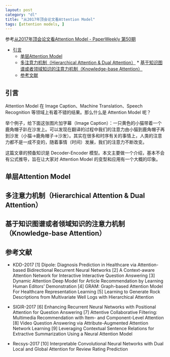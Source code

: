 ```yaml
---
layout: post
category: "dl"
title: "从2017年顶会论文看Attention Model"
tags: [attention models, ]
---
```


参考[从2017年顶会论文看Attention Model - PaperWeekly 第50期](https://mp.weixin.qq.com/s/R59A_qviCMjklIlmTE-qww)


* [引言](#引言)
  * [单层Attention Model](#单层attention-model)
  * [多注意力机制（Hierarchical Attention &amp; Dual Attention）](#多注意力机制hierarchical-attention--dual-attention)
        * [基于知识图谱或者领域知识的注意力机制（Knowledge-base Attention）](#基于知识图谱或者领域知识的注意力机制knowledge-base-attention)
  * [参考文献](#参考文献)

## 引言

Attention Model 在 Image Caption、Machine Translation、Speech Recognition 等领域上有着不错的结果。那么什么是 Attention Model 呢？

举个例子，给下面这张图片加字幕（Image Caption）：一只黄色的小猫带着一个鹿角帽子趴在沙发上。可以发现在翻译的过程中我们的注意力由小猫到鹿角帽子再到沙发（小猫→鹿角帽子→沙发）。其实在很多和时序有关的事情上，人类的注意力都不是一成不变的，随着事情（时间）发展，我们的注意力不断改变。 

这篇文章的预备知识是 Decoder-Encoder 模型。本文主要做一个介绍，基本不会有公式推导，旨在让大家对 Attention Model 的变型和应用有一个大概的印象。


## 单层Attention Model

## 多注意力机制（Hierarchical Attention & Dual Attention）

## 基于知识图谱或者领域知识的注意力机制（Knowledge-base Attention）


## 参考文献

+ KDD-2017 
[1] Dipole: Diagnosis Prediction in Healthcare via Attention-based Bidirectional Recurrent Neural Networks
[2] A Context-aware Attention Network for Interactive Interactive Question Answering
[3] Dynamic Attention Deep Model for Article Recommendation by Learning Human Editors’ Demonstration
[4] GRAM: Graph-based Attention Model For Healthcare Representation Learning
[5] Learning to Generate Rock Descriptions from Multivariate Well Logs with Hierarchical Attention

+ SIGIR-2017 
[6] Enhancing Recurrent Neural Networks with Positional Attention for Question Answering
[7] Attentive Collaborative Filtering: Multimedia Recommendation with Item- and Component-Level Attention
[8] Video Question Answering via Attribute-Augmented Attention Network Learning
[9] Leveraging Contextual Sentence Relations for Extractive Summarization Using a Neural Attention Model

+ Recsys-2017 
[10] Interpretable Convolutional Neural Networks with Dual Local and Global Attention for Review Rating Prediction
